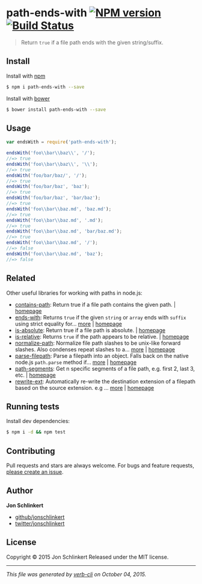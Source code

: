 # path-ends-with [![NPM version](https://badge.fury.io/js/path-ends-with.svg)](http://badge.fury.io/js/path-ends-with)  [![Build Status](https://travis-ci.org/jonschlinkert/path-ends-with.svg)](https://travis-ci.org/jonschlinkert/path-ends-with)

> Return `true` if a file path ends with the given string/suffix.

## Install

Install with [npm](https://www.npmjs.com/)

```sh
$ npm i path-ends-with --save
```

Install with [bower](http://bower.io/)

```sh
$ bower install path-ends-with --save
```

## Usage

```js
var endsWith = require('path-ends-with');

endsWith('foo\\bar\\baz\\', '/');
//=> true
endsWith('foo\\bar\\baz\\', '\\');
//=> true
endsWith('foo/bar/baz/', '/');
//=> true
endsWith('foo/bar/baz', 'baz');
//=> true
endsWith('foo/bar/baz', 'bar/baz');
//=> true
endsWith('foo\\bar\\baz.md', 'baz.md');
//=> true
endsWith('foo\\bar\\baz.md', '.md');
//=> true
endsWith('foo\\bar\\baz.md', 'bar/baz.md');
//=> true
endsWith('foo\\bar\\baz.md', '/');
//=> false
endsWith('foo\\bar\\baz.md', 'baz');
//=> false
```

## Related

Other useful libraries for working with paths in node.js:

* [contains-path](https://www.npmjs.com/package/contains-path): Return true if a file path contains the given path. | [homepage](https://github.com/jonschlinkert/contains-path)
* [ends-with](https://www.npmjs.com/package/ends-with): Returns `true` if the given `string` or `array` ends with `suffix` using strict equality for… [more](https://www.npmjs.com/package/ends-with) | [homepage](https://github.com/jonschlinkert/ends-with)
* [is-absolute](https://www.npmjs.com/package/is-absolute): Return true if a file path is absolute. | [homepage](https://github.com/jonschlinkert/is-absolute)
* [is-relative](https://www.npmjs.com/package/is-relative): Returns `true` if the path appears to be relative. | [homepage](https://github.com/jonschlinkert/is-relative)
* [normalize-path](https://www.npmjs.com/package/normalize-path): Normalize file path slashes to be unix-like forward slashes. Also condenses repeat slashes to a… [more](https://www.npmjs.com/package/normalize-path) | [homepage](https://github.com/jonschlinkert/normalize-path)
* [parse-filepath](https://www.npmjs.com/package/parse-filepath): Parse a filepath into an object. Falls back on the native node.js `path.parse` method if… [more](https://www.npmjs.com/package/parse-filepath) | [homepage](https://github.com/jonschlinkert/parse-filepath)
* [path-segments](https://www.npmjs.com/package/path-segments): Get n specific segments of a file path, e.g. first 2, last 3, etc. | [homepage](https://github.com/jonschlinkert/path-segments)
* [rewrite-ext](https://www.npmjs.com/package/rewrite-ext): Automatically re-write the destination extension of a filepath based on the source extension. e.g … [more](https://www.npmjs.com/package/rewrite-ext) | [homepage](https://github.com/jonschlinkert/rewrite-ext)

## Running tests

Install dev dependencies:

```sh
$ npm i -d && npm test
```

## Contributing

Pull requests and stars are always welcome. For bugs and feature requests, [please create an issue](https://github.com/jonschlinkert/path-ends-with/issues/new).

## Author

**Jon Schlinkert**

+ [github/jonschlinkert](https://github.com/jonschlinkert)
+ [twitter/jonschlinkert](http://twitter.com/jonschlinkert)

## License

Copyright © 2015 Jon Schlinkert
Released under the MIT license.

***

_This file was generated by [verb-cli](https://github.com/assemble/verb-cli) on October 04, 2015._